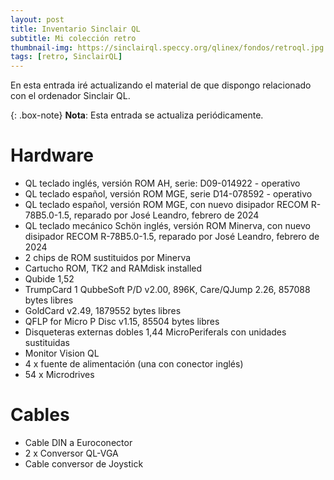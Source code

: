 ```yaml
---
layout: post
title: Inventario Sinclair QL
subtitle: Mi colección retro
thumbnail-img: https://sinclairql.speccy.org/qlinex/fondos/retroql.jpg
tags: [retro, SinclairQL]
---
```

En esta entrada iré actualizando el material de que dispongo relacionado con el ordenador Sinclair QL.

{: .box-note}
**Nota**: Esta entrada se actualiza periódicamente.

# Hardware

- QL teclado inglés, versión ROM AH, serie: D09-014922 - operativo
- QL teclado español, versión ROM MGE, serie D14-078592 - operativo
- QL teclado español, versión ROM MGE, con nuevo disipador RECOM R-78B5.0-1.5, reparado por José Leandro, febrero de 2024
- QL teclado mecánico Schön inglés, versión ROM Minerva, con nuevo disipador RECOM R-78B5.0-1.5, reparado por José Leandro, febrero de 2024
- 2 chips de ROM sustituidos por Minerva
- Cartucho ROM, TK2 and RAMdisk installed
- Qubide 1,52
- TrumpCard 1 QubbeSoft P/D v2.00, 896K, Care/QJump 2.26, 857088 bytes libres
- GoldCard v2.49, 1879552 bytes libres
- QFLP for Micro P Disc v1.15, 85504 bytes libres
- Disqueteras externas dobles 1,44 MicroPeriferals con unidades sustituidas
- Monitor Vision QL
- 4 x fuente de alimentación (una con conector inglés)
- 54 x Microdrives

# Cables

- Cable DIN a Euroconector
- 2 x Conversor QL-VGA
- Cable conversor de Joystick






